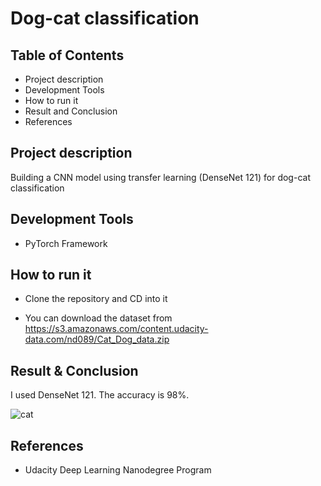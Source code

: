 # Dog-cat classification

## Table of Contents
* Project description
* Development Tools
* How to run it
* Result and Conclusion
* References

## Project description
Building a CNN model using transfer learning (DenseNet 121) for dog-cat classification

## Development Tools
* PyTorch Framework

## How to run it
* Clone the repository and CD into it


* You can download the dataset from https://s3.amazonaws.com/content.udacity-data.com/nd089/Cat_Dog_data.zip


## Result & Conclusion
I used DenseNet 121. The accuracy is 98%.

![cat](https://user-images.githubusercontent.com/39072490/61177839-e743b980-a59b-11e9-9f1e-a407ec628919.jpg)

## References
* Udacity Deep Learning Nanodegree Program
